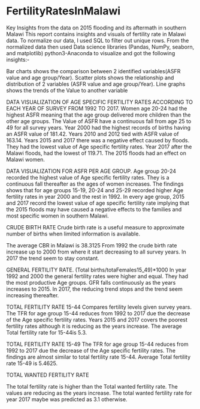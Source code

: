 # FertilityRatesInMalawi
Key Insights from the data on 2015 flooding and its aftermath in southern Malawi
This report contains insights and visuals of fertility rate in Malawi data. To normalize our data, I used SQL to filter out unique rows. From the normalized data then used Data science libraries (Pandas, NumPy, seaborn, and matplotlib) python3-Anaconda to visualize and got the following insights:-
 
 
Bar charts shows the comparison between 2 identified variables(ASFR value and age group/Year).
Scatter plots shows the relationship and distribution of 2 variables (ASFR value and age group/Year).
Line graphs shows the trends of the Value to another variable

DATA VISUALIZATION OF AGE SPECIFIC FERTILITY RATES ACCORDING TO EACH YEAR OF SURVEY FROM 1992 TO 2017. 
Women age 20-24 had the highest ASFR meaning that the age group delivered more children than the other age groups.  The Value of ASFR have a continuous fall from age 25 to 49 for all survey years.
Year 2000 had the highest records of births having an ASFR value of 181.42. Years 2010 and 2012 tied with ASFR value of 163.14.
Years 2015 and 2017 there was a negative effect caused by floods. They had the lowest value of Age specific fertility rates. Year 2017 after the Malawi floods, had the lowest of 119.71. The 2015 floods had an effect on Malawi women. 
 
 

DATA VISUALIZATION FOR ASFR PER AGE GROUP.
Age group 20-24 recorded the highest value of Age specific fertility rates. They is a continuous fall thereafter as the ages of women increases.
The findings shows that for age groups 15-19, 20-24 and 25-29 recorded higher Age fertility rates in year 2000 and the rest in 1992.
In every age group, 2015 and 2017 record  the lowest value of age specific fertility rate implying that the 2015 floods may have caused a negative effects to the families and most specific women in southern Malawi.
 

   


CRUDE BIRTH RATE
Crude birth rate is a useful measure to approximate number of births when limited information is available.
 
The average CBR in Malawi is 38.3125
From 1992 the crude birth rate increase up to 2000 from where it start decreasing to all survey years. In 2017 the trend seem to stay constant.   

GENERAL FERTILITY RATE.
(Total births/totaFemales15_49)*1000
In year 1992 and 2000 the general fertility rates were higher and equal. They had the most productive Age groups.
GFR falls continuously as the years increases to 2015. In 2017, the reducing trend stops and the trend seem increasing thereafter.
    

TOTAL FERTILITY RATE 15-44
Compares fertility levels given survey years.
The TFR for age group 15-44 reduces from 1992 to 2017 due the decrease of the Age specific fertility rates.
Years 2015 and 2017 covers the poorest fertility rates although it is reducing as the years increase.
The average Total fertility rate for 15-44is 5.3.
    

TOTAL FERTILITY RATE 15-49
The TFR for age group 15-44 reduces from 1992 to 2017 due the decrease of the Age specific fertility rates.
The findings are almost similar to total fertility rate 15-44.
Average Total fertility rate 15-49 is 5.4625.
    

TOTAL WANTED FERTILITY RATE
 
The total fertility rate is higher than the Total wanted fertility rate. The values are reducing as the years increase. The total wanted fertility rate for year 2017 maybe was predicted as 3.1 otherwise.   
